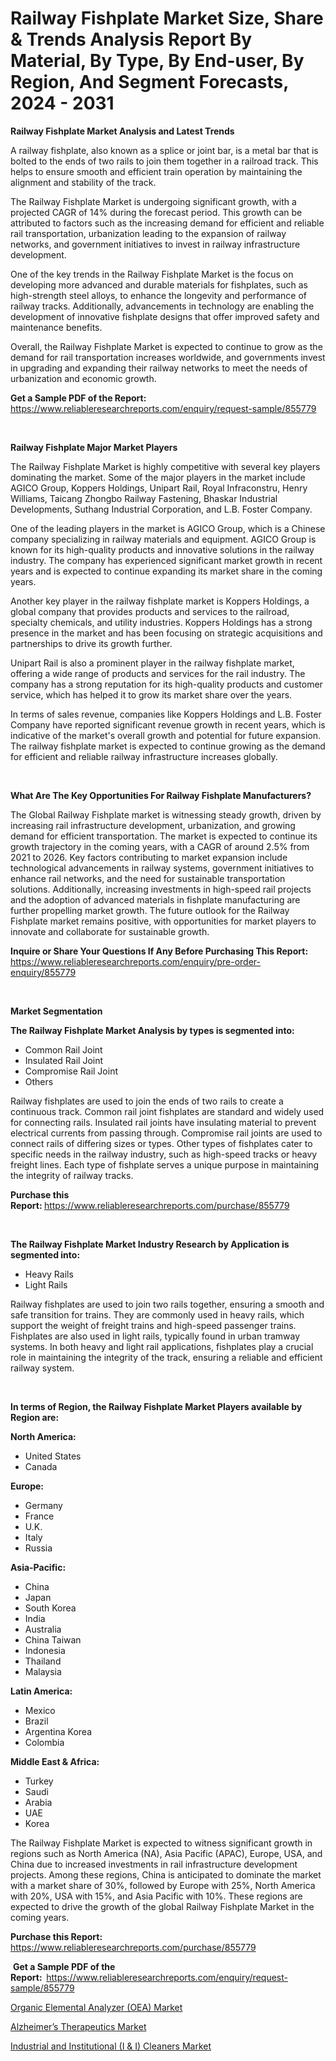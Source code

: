 <p><h1>Railway Fishplate Market Size, Share & Trends Analysis Report By Material, By Type, By End-user, By Region, And Segment Forecasts, 2024 - 2031</h1></p><p><strong>Railway Fishplate Market Analysis and Latest Trends</strong></p>
<p><p>A railway fishplate, also known as a splice or joint bar, is a metal bar that is bolted to the ends of two rails to join them together in a railroad track. This helps to ensure smooth and efficient train operation by maintaining the alignment and stability of the track.</p><p>The Railway Fishplate Market is undergoing significant growth, with a projected CAGR of 14% during the forecast period. This growth can be attributed to factors such as the increasing demand for efficient and reliable rail transportation, urbanization leading to the expansion of railway networks, and government initiatives to invest in railway infrastructure development.</p><p>One of the key trends in the Railway Fishplate Market is the focus on developing more advanced and durable materials for fishplates, such as high-strength steel alloys, to enhance the longevity and performance of railway tracks. Additionally, advancements in technology are enabling the development of innovative fishplate designs that offer improved safety and maintenance benefits.</p><p>Overall, the Railway Fishplate Market is expected to continue to grow as the demand for rail transportation increases worldwide, and governments invest in upgrading and expanding their railway networks to meet the needs of urbanization and economic growth.</p></p>
<p><strong>Get a Sample PDF of the Report:&nbsp;</strong> <a href="https://www.reliableresearchreports.com/enquiry/request-sample/855779">https://www.reliableresearchreports.com/enquiry/request-sample/855779</a></p>
<p>&nbsp;</p>
<p><strong>Railway Fishplate Major Market Players</strong></p>
<p><p>The Railway Fishplate Market is highly competitive with several key players dominating the market. Some of the major players in the market include AGICO Group, Koppers Holdings, Unipart Rail, Royal Infraconstru, Henry Williams, Taicang Zhongbo Railway Fastening, Bhaskar Industrial Developments, Suthang Industrial Corporation, and L.B. Foster Company.</p><p>One of the leading players in the market is AGICO Group, which is a Chinese company specializing in railway materials and equipment. AGICO Group is known for its high-quality products and innovative solutions in the railway industry. The company has experienced significant market growth in recent years and is expected to continue expanding its market share in the coming years.</p><p>Another key player in the railway fishplate market is Koppers Holdings, a global company that provides products and services to the railroad, specialty chemicals, and utility industries. Koppers Holdings has a strong presence in the market and has been focusing on strategic acquisitions and partnerships to drive its growth further.</p><p>Unipart Rail is also a prominent player in the railway fishplate market, offering a wide range of products and services for the rail industry. The company has a strong reputation for its high-quality products and customer service, which has helped it to grow its market share over the years.</p><p>In terms of sales revenue, companies like Koppers Holdings and L.B. Foster Company have reported significant revenue growth in recent years, which is indicative of the market's overall growth and potential for future expansion. The railway fishplate market is expected to continue growing as the demand for efficient and reliable railway infrastructure increases globally.</p></p>
<p>&nbsp;</p>
<p><strong>What Are The Key Opportunities For Railway Fishplate Manufacturers?</strong></p>
<p><p>The Global Railway Fishplate market is witnessing steady growth, driven by increasing rail infrastructure development, urbanization, and growing demand for efficient transportation. The market is expected to continue its growth trajectory in the coming years, with a CAGR of around 2.5% from 2021 to 2026. Key factors contributing to market expansion include technological advancements in railway systems, government initiatives to enhance rail networks, and the need for sustainable transportation solutions. Additionally, increasing investments in high-speed rail projects and the adoption of advanced materials in fishplate manufacturing are further propelling market growth. The future outlook for the Railway Fishplate market remains positive, with opportunities for market players to innovate and collaborate for sustainable growth.</p></p>
<p><strong>Inquire or Share Your Questions If Any Before Purchasing This Report:</strong> <a href="https://www.reliableresearchreports.com/enquiry/pre-order-enquiry/855779">https://www.reliableresearchreports.com/enquiry/pre-order-enquiry/855779</a></p>
<p>&nbsp;</p>
<p><strong>Market Segmentation</strong></p>
<p><strong>The Railway Fishplate Market Analysis by types is segmented into:</strong></p>
<p><ul><li>Common Rail Joint</li><li>Insulated Rail Joint</li><li>Compromise Rail Joint</li><li>Others</li></ul></p>
<p><p>Railway fishplates are used to join the ends of two rails to create a continuous track. Common rail joint fishplates are standard and widely used for connecting rails. Insulated rail joints have insulating material to prevent electrical currents from passing through. Compromise rail joints are used to connect rails of differing sizes or types. Other types of fishplates cater to specific needs in the railway industry, such as high-speed tracks or heavy freight lines. Each type of fishplate serves a unique purpose in maintaining the integrity of railway tracks.</p></p>
<p><strong>Purchase this Report:&nbsp;</strong><a href="https://www.reliableresearchreports.com/purchase/855779">https://www.reliableresearchreports.com/purchase/855779</a></p>
<p>&nbsp;</p>
<p><strong>The Railway Fishplate Market Industry Research by Application is segmented into:</strong></p>
<p><ul><li>Heavy Rails</li><li>Light Rails</li></ul></p>
<p><p>Railway fishplates are used to join two rails together, ensuring a smooth and safe transition for trains. They are commonly used in heavy rails, which support the weight of freight trains and high-speed passenger trains. Fishplates are also used in light rails, typically found in urban tramway systems. In both heavy and light rail applications, fishplates play a crucial role in maintaining the integrity of the track, ensuring a reliable and efficient railway system.</p></p>
<p>&nbsp;</p>
<p><strong>In terms of Region, the Railway Fishplate Market Players available by Region are:</strong></p>
<p>
    <p> <strong> North America: </strong>
        <ul>
            <li>United States</li>
            <li>Canada</li>
        </ul>
        </p> 
    <p> <strong> Europe: </strong>
        <ul>
            <li>Germany</li>
            <li>France</li>
            <li>U.K.</li>
            <li>Italy</li>
            <li>Russia</li>
        </ul>
        </p> 
    <p> <strong> Asia-Pacific: </strong>
        <ul>
            <li>China</li>
            <li>Japan</li>
            <li>South Korea</li>
            <li>India</li>
            <li>Australia</li>
            <li>China Taiwan</li>
            <li>Indonesia</li>
            <li>Thailand</li>
            <li>Malaysia</li>
        </ul>
        </p> 
    <p> <strong> Latin America: </strong>
        <ul>
            <li>Mexico</li>
            <li>Brazil</li>
            <li>Argentina Korea</li>
            <li>Colombia</li>
        </ul>
        </p> 
    <p> <strong> Middle East & Africa: </strong>
        <ul>
            <li>Turkey</li>
            <li>Saudi</li>
            <li>Arabia</li>
            <li>UAE</li>
            <li>Korea</li>
        </ul>
    </p>
    </p>
<p><p>The Railway Fishplate Market is expected to witness significant growth in regions such as North America (NA), Asia Pacific (APAC), Europe, USA, and China due to increased investments in rail infrastructure development projects. Among these regions, China is anticipated to dominate the market with a market share of 30%, followed by Europe with 25%, North America with 20%, USA with 15%, and Asia Pacific with 10%. These regions are expected to drive the growth of the global Railway Fishplate Market in the coming years.</p></p>
<p><strong>Purchase this Report: </strong><a href="https://www.reliableresearchreports.com/purchase/855779">https://www.reliableresearchreports.com/purchase/855779</a></p>
<p>&nbsp;<strong>Get a Sample PDF of the Report:&nbsp;&nbsp;</strong><a href="https://www.reliableresearchreports.com/enquiry/request-sample/855779">https://www.reliableresearchreports.com/enquiry/request-sample/855779</a></p>
<p><strong></strong></p>
<p><p><a href="https://view.publitas.com/reportprime-1/organic-elemental-analyzer-oea-market-insights-market-players-and-forecast-till-2030/">Organic Elemental Analyzer (OEA) Market</a></p><p><a href="https://view.publitas.com/reportprime-1/alzheimers-therapeutics-market-research-report-unlocks-analysis-on-the-market-financial-status-market-size-and-market-revenue-upto-2030/">Alzheimer’s Therapeutics Market</a></p><p><a href="https://view.publitas.com/reportprime-1/industrial-and-institutional-i-i-cleaners-market-size-2023-2030-global-industrial-analysis-key-geographical-regions-market-share-top-key-players-product-types-and-forecast-research-report/">Industrial and Institutional (I & I) Cleaners Market</a></p></p>
